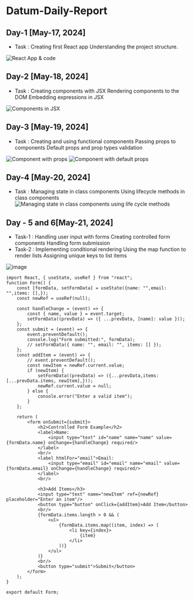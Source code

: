 # Datum-Daily-Report
## Day-1 [May-17, 2024]
* Task : Creating first React app Understanding the project structure.
  
![React App & code](https://github.com/AnanDEswaran18/Datum-Daily-Report/assets/100366969/cb466e59-7fb9-4490-895f-cdd4a38dae58)

## Day-2 [May-18, 2024]
* Task : Creating components with JSX Rendering components to the DOM Embedding expressions in JSX
  
![Components in JSX](https://github.com/AnanDEswaran18/Datum-Daily-Report/assets/100366969/1fe7b1ee-267e-481e-82c9-37e007cca9b4)

## Day-3 [May-19, 2024]
* Task : Creating and using functional components Passing props to components Default props and prop types validation

![Component with props](https://github.com/AnanDEswaran18/Datum-Daily-Report/assets/100366969/e64da4ed-922b-418c-8b9b-cb0d365f1c10)
![Component with default props](https://github.com/AnanDEswaran18/Datum-Daily-Report/assets/100366969/2a134f4c-0138-4c5e-9f5f-46477581bf1a)

## Day-4 [May-20, 2024]
* Task : Managing state in class components Using lifecycle methods in class components
![Managing state in class components using life cycle methods](https://github.com/AnanDEswaran18/Datum-Daily-Report/assets/100366969/cedb729a-d328-4b0f-8563-ab82409cf7a2)

## Day - 5 and 6[May-21, 2024]
* Task-1 : Handling user input with forms Creating controlled form components Handling form submission
* Task-2 : Implementing conditional rendering Using the map function to render lists Assigning unique keys to list items

![image](https://github.com/AnanDEswaran18/Datum-Daily-Report/assets/100366969/7799d9c9-5841-4ab4-b6cd-00e7ff49ce55)

```
import React, { useState, useRef } from "react";
function Form() {
    const [formData, setFormData] = useState({name: "",email: "",items: [],});
    const newRef = useRef(null);

    const handleChange = (event) => {
        const { name, value } = event.target;
        setFormData((prevData) => ({ ...prevData, [name]: value }));
    };
    const submit = (event) => {
        event.preventDefault();
        console.log("Form submitted:", formData);
        // setFormData({ name: "", email: "", items: [] });
    };
    const addItem = (event) => {
        // event.preventDefault();
        const newItem = newRef.current.value;
        if (newItem) {
            setFormData((prevData) => ({...prevData,items: [...prevData.items, newItem],}));
            newRef.current.value = null;
        } else {
            console.error("Enter a valid item");
        }
    };

    return (
        <form onSubmit={submit}>
            <h2>Controlled Form Example</h2>
            <label>Name:
                <input type="text" id="name" name="name" value={formData.name} onChange={handleChange} required/>
            </label>
            <br/>
            <label htmlFor="email">Email:
                <input type="email" id="email" name="email" value={formData.email} onChange={handleChange} required/>
            </label>
            <br/>

            <h3>Add Items</h3>
            <input type="text" name="newItem" ref={newRef} placeholder="Enter an item"/>
            <button type="button" onClick={addItem}>Add Item</button>
            <br/>
            {formData.items.length > 0 && (
                <ul>
                    {formData.items.map((item, index) => (
                        <li key={index}>
                            {item}
                        </li>
                    ))}
                </ul>
            )}
            <br/>
            <button type="submit">Submit</button>
        </form>
    );
}

export default Form;
```
